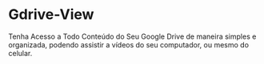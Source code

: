 # Gdrive-View
Tenha Acesso a Todo Conteúdo do Seu Google Drive de maneira simples e organizada, podendo assistir a vídeos do seu computador, ou mesmo do celular.
